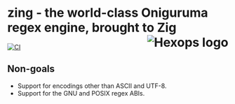 # zing - the world-class Oniguruma regex engine, brought to Zig <a href="https://hexops.com"><img align="right" alt="Hexops logo" src="https://raw.githubusercontent.com/hexops/media/main/readme.svg"></img></a>

[![CI](https://github.com/hexops/zing/workflows/CI/badge.svg)](https://github.com/hexops/zing/actions)

## Non-goals

- Support for encodings other than ASCII and UTF-8.
- Support for the GNU and POSIX regex ABIs.
